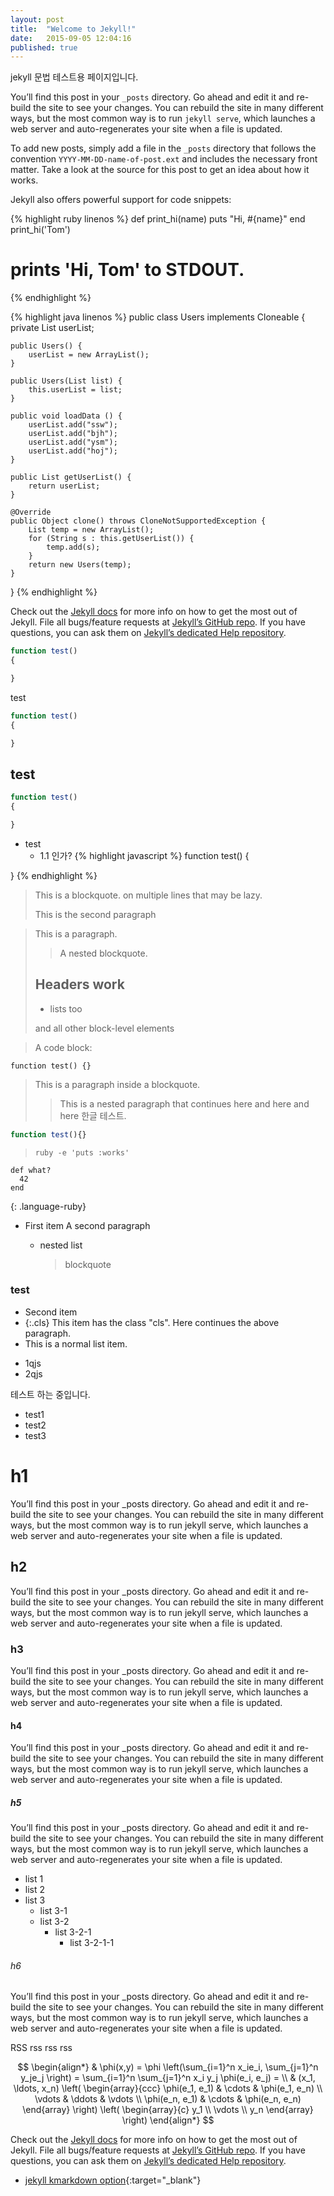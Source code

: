 ```yaml
---
layout: post
title:  "Welcome to Jekyll!"
date:   2015-09-05 12:04:16
published: true
---
```


jekyll 문법 테스트용 페이지입니다.

You’ll find this post in your `_posts` directory. Go ahead and edit it and re-build the site to see your changes. You can rebuild the site in many different ways, but the most common way is to run `jekyll serve`, which launches a web server and auto-regenerates your site when a file is updated.

To add new posts, simply add a file in the `_posts` directory that follows the convention `YYYY-MM-DD-name-of-post.ext` and includes the necessary front matter. Take a look at the source for this post to get an idea about how it works.

Jekyll also offers powerful support for code snippets:


{% highlight ruby linenos %}
def print_hi(name)
	puts "Hi, #{name}"
end
print_hi('Tom')
# prints 'Hi, Tom' to STDOUT.
{% endhighlight %}

{% highlight java linenos %}
public class Users implements Cloneable {
    private List userList;

    public Users() {
        userList = new ArrayList();
    }

    public Users(List list) {
        this.userList = list;
    }

    public void loadData () {
        userList.add("ssw");
        userList.add("bjh");
        userList.add("ysm");
        userList.add("hoj");
    }

    public List getUserList() {
        return userList;
    }

    @Override
    public Object clone() throws CloneNotSupportedException {
        List temp = new ArrayList();
        for (String s : this.getUserList()) {
            temp.add(s);
        }
        return new Users(temp);
    }
}
{% endhighlight %}

Check out the [Jekyll docs][jekyll] for more info on how to get the most out of Jekyll. File all bugs/feature requests at [Jekyll’s GitHub repo][jekyll-gh]. If you have questions, you can ask them on [Jekyll’s dedicated Help repository][jekyll-help].

~~~ javascript
function test() 
{

}
~~~

test

~~~ javascript linenos
function test() 
{

}
~~~

## test

``` javascript
function test() 
{

}
```

- test
    - 1.1 인가?
{% highlight javascript %}
function test() 
{

}
{% endhighlight %}

> This is a blockquote.
>     on multiple lines
that may be lazy.
>
> This is the second paragraph

> This is a paragraph.
>
> > A nested blockquote.
>
> ## Headers work
>
> * lists too
>
> and all other block-level elements

> A code block:
>
> >
``` javscript
function test() {}
```
>

> This is a paragraph inside
a blockquote.
>
> > This is a nested paragraph
that continues here
> and here
> > and here 한글 테스트.

``` javascript
function test(){} 
```

>     ruby -e 'puts :works'

~~~
def what?
  42
end
~~~
{: .language-ruby}

- First item A second paragraph
  - nested list

    > blockquote

### test

* Second item
* {:.cls} This item has the class "cls".
  Here continues the above paragraph.
* This is a normal list item.
- 1qjs
- 2qjs

테스트 하는 중입니다.

- test1
- test2
- test3

# h1

You’ll find this post in your _posts directory. Go ahead and edit it and re-build the site to see your changes. You can rebuild the site in many different ways, but the most common way is to run jekyll serve, which launches a web server and auto-regenerates your site when a file is updated.

## h2

You’ll find this post in your _posts directory. Go ahead and edit it and re-build the site to see your changes. You can rebuild the site in many different ways, but the most common way is to run jekyll serve, which launches a web server and auto-regenerates your site when a file is updated.

### h3

You’ll find this post in your _posts directory. Go ahead and edit it and re-build the site to see your changes. You can rebuild the site in many different ways, but the most common way is to run jekyll serve, which launches a web server and auto-regenerates your site when a file is updated.

#### h4

You’ll find this post in your _posts directory. Go ahead and edit it and re-build the site to see your changes. You can rebuild the site in many different ways, but the most common way is to run jekyll serve, which launches a web server and auto-regenerates your site when a file is updated.

##### h5

You’ll find this post in your _posts directory. Go ahead and edit it and re-build the site to see your changes. You can rebuild the site in many different ways, but the most common way is to run jekyll serve, which launches a web server and auto-regenerates your site when a file is updated.

- list 1
- list 2
- list 3
  - list 3-1
  - list 3-2
    - list 3-2-1
      - list 3-2-1-1

###### h6

You’ll find this post in your _posts directory. Go ahead and edit it and re-build the site to see your changes. You can rebuild the site in many different ways, but the most common way is to run jekyll serve, which launches a web server and auto-regenerates your site when a file is updated.


<span class="icon green">
  <i class="fa fa-rss"></i>RSS
</span>
<span class="icon orange">
  <i class="fa fa-rss"></i>rss
</span>

<span class="icon blue">
  <i class="fa fa-rss"></i>rss
</span>

<span class="icon gray">
  <i class="fa fa-rss"></i>rss
</span>

$$
\begin{align*}
  & \phi(x,y) = \phi \left(\sum_{i=1}^n x_ie_i, \sum_{j=1}^n y_je_j \right)
  = \sum_{i=1}^n \sum_{j=1}^n x_i y_j \phi(e_i, e_j) = \\
  & (x_1, \ldots, x_n) \left( \begin{array}{ccc}
      \phi(e_1, e_1) & \cdots & \phi(e_1, e_n) \\
      \vdots & \ddots & \vdots \\
      \phi(e_n, e_1) & \cdots & \phi(e_n, e_n)
    \end{array} \right)
  \left( \begin{array}{c}
      y_1 \\
      \vdots \\
      y_n
    \end{array} \right)
\end{align*}
$$

Check out the [Jekyll docs][jekyll] for more info on how to get the most out of Jekyll. File all bugs/feature requests at [Jekyll’s GitHub repo][jekyll-gh]. If you have questions, you can ask them on [Jekyll’s dedicated Help repository][jekyll-help].

- [jekyll kmarkdown option](http://kramdown.gettalong.org/rdoc/Kramdown/Options.html){:target="_blank"}

[jekyll]:      http://jekyllrb.com
[jekyll-gh]:   https://github.com/jekyll/jekyll
[jekyll-help]: https://github.com/jekyll/jekyll-help
